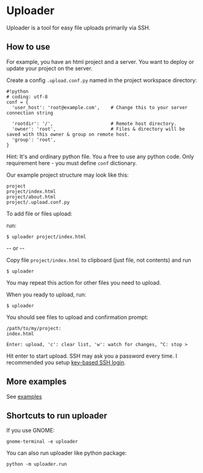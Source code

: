 Uploader
===

Uploader is a tool for easy file uploads primarily via SSH.

## How to use

For example, you have an html project and a server.
You want to deploy or update your project on the server.

Create a config `.upload.conf.py` named in the project workspace directory:

```
#!python
# coding: utf-8
conf = {
  'user_host': 'root@example.com',    # Change this to your server connection string

  'rootdir': '/',                     # Remote host directory.
  'owner': 'root',                    # Files & directory will be saved with this owner & group on remote host.
  'group': 'root',
}
```

Hint: It's and ordinary python file. You a free to use any python code. Only requirement here - you must define `conf` dictionary.

Our example project structure may look like this:
```
project
project/index.html
project/about.html
project/.upload.conf.py
```

To add file or files upload:

run:
```
$ uploader project/index.html
```
-- or --

Copy file `project/index.html` to clipboard (just file, not contents) and run
```
$ uploader
```

You may repeat this action for other files you need to upload.

When you ready to upload, run:
```
$ uploader
```

You should see files to upload and confirmation prompt:
```
/path/to/my/project:
index.html

Enter: upload, 'c': clear list, 'w': watch for changes, ^C: stop >
```

Hit enter to start upload.
SSH may ask you a password every time.
I recommended you setup [key-based SSH login](https://www.digitalocean.com/community/tutorials/how-to-set-up-ssh-keys--2).


## More examples

See [examples](examples)


## Shortcuts to run uploader

If you use GNOME:
```
gnome-terminal -e uploader
```

You can also run uploader like python package:
```
python -m uploader.run
```
